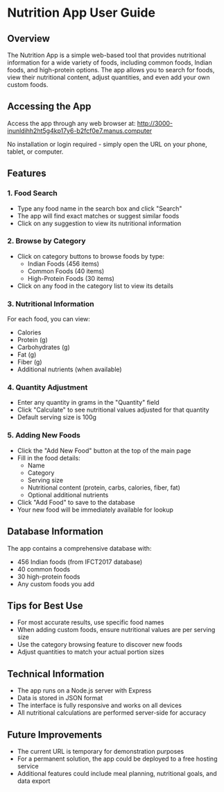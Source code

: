 # Nutrition App User Guide

## Overview
The Nutrition App is a simple web-based tool that provides nutritional information for a wide variety of foods, including common foods, Indian foods, and high-protein options. The app allows you to search for foods, view their nutritional content, adjust quantities, and even add your own custom foods.

## Accessing the App
Access the app through any web browser at: http://3000-inunldihh2ht5g4kp17y6-b2fcf0e7.manus.computer

No installation or login required - simply open the URL on your phone, tablet, or computer.

## Features

### 1. Food Search
- Type any food name in the search box and click "Search"
- The app will find exact matches or suggest similar foods
- Click on any suggestion to view its nutritional information

### 2. Browse by Category
- Click on category buttons to browse foods by type:
  - Indian Foods (456 items)
  - Common Foods (40 items)
  - High-Protein Foods (30 items)
- Click on any food in the category list to view its details

### 3. Nutritional Information
For each food, you can view:
- Calories
- Protein (g)
- Carbohydrates (g)
- Fat (g)
- Fiber (g)
- Additional nutrients (when available)

### 4. Quantity Adjustment
- Enter any quantity in grams in the "Quantity" field
- Click "Calculate" to see nutritional values adjusted for that quantity
- Default serving size is 100g

### 5. Adding New Foods
- Click the "Add New Food" button at the top of the main page
- Fill in the food details:
  - Name
  - Category
  - Serving size
  - Nutritional content (protein, carbs, calories, fiber, fat)
  - Optional additional nutrients
- Click "Add Food" to save to the database
- Your new food will be immediately available for lookup

## Database Information
The app contains a comprehensive database with:
- 456 Indian foods (from IFCT2017 database)
- 40 common foods
- 30 high-protein foods
- Any custom foods you add

## Tips for Best Use
- For most accurate results, use specific food names
- When adding custom foods, ensure nutritional values are per serving size
- Use the category browsing feature to discover new foods
- Adjust quantities to match your actual portion sizes

## Technical Information
- The app runs on a Node.js server with Express
- Data is stored in JSON format
- The interface is fully responsive and works on all devices
- All nutritional calculations are performed server-side for accuracy

## Future Improvements
- The current URL is temporary for demonstration purposes
- For a permanent solution, the app could be deployed to a free hosting service
- Additional features could include meal planning, nutritional goals, and data export
